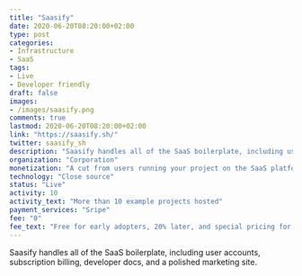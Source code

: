 ```yaml
---
title: "Saasify"
date: 2020-06-20T08:20:00+02:00
type: post
categories:
- Infrastructure
- SaaS
tags:
- Live
- Developer friendly
draft: false
images:
- /images/saasify.png
comments: true
lastmod: 2020-06-20T08:20:00+02:00
link: "https://saasify.sh/"
twitter: saasify_sh
description: "Saasify handles all of the SaaS boilerplate, including user accounts, subscription billing, developer docs, and a polished marketing site."
organization: "Corporation"
monetization: "A cut from users running your project on the SaaS platform"
technology: "Close source"
status: "Live"
activity: 10
activity_text: "More than 10 example projects hosted"
payment_services: "Sripe"
fee: "0"
fee_text: "Free for early adopters, 20% later, and special pricing for open source projects"
---
```


Saasify handles all of the SaaS boilerplate, including user accounts, subscription billing, developer docs, and a polished marketing site.<!--more-->

